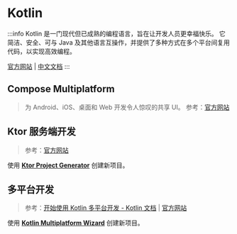 # Kotlin

:::info
Kotlin 是一门现代但已成熟的编程语言，旨在让开发人员更幸福快乐。
它简洁、安全、可与 Java 及其他语言互操作，并提供了多种方式在多个平台间复用代码，以实现高效编程。

[官方网站](https://kotlinlang.org/docs/getting-started.html)
| [中文文档](https://book.kotlincn.net/text/getting-started.html)
:::

## Compose Multiplatform

> 为 Android、iOS、桌面和 Web 开发令人惊叹的共享 UI。
> 参考：[官方网站](https://www.jetbrains.com/zh-cn/lp/compose-multiplatform/)

## Ktor 服务端开发

> 参考：[官方网站](https://ktor.io/)

使用 **[Ktor Project Generator](https://start.ktor.io/)** 创建新项目。

## 多平台开发

> 参考：[开始使用 Kotlin 多平台开发 - Kotlin 文档](https://kotlinlang.org/docs/multiplatform-get-started.html)
> | [官方网站](https://www.jetbrains.com/zh-cn/kotlin-multiplatform/)

使用 **[Kotlin Multiplatform Wizard](https://kmp.jetbrains.com/)** 创建新项目。
